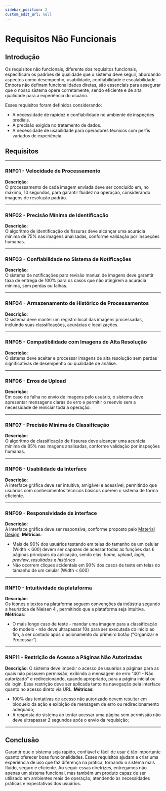 ```yaml
---
sidebar_position: 2
custom_edit_url: null
---
```


# Requisitos Não Funcionais

## Introdução
Os requisitos não funcionais, diferente dos requisitos funcionais, especificam os padrões de qualidade que o sistema deve seguir, abordando aspectos como desempenho, usabilidade, confiabilidade e escalabilidade. Embora não definam funcionalidades diretas, são essenciais para assegurar que o nosso sistema opere corretamente, sendo eficiente e de alta qualidade para a experiência do usuário.

Esses requisitos foram definidos considerando:
- A necessidade de rapidez e confiabilidade no ambiente de inspeções prediais.
- A precisão exigida no tratamento de dados.
- A necessidade de usabilidade para operadores técnicos com perfis variados de experiência.

## Requisitos

---

### RNF01 - Velocidade de Processamento
**Descrição**:  
O processamento de cada imagem enviada deve ser concluído em, no máximo, 10 segundos, para garantir fluidez na operação, considerando imagens de resolução padrão.

---

### RNF02 - Precisão Mínima de Identificação
**Descrição**:  
O algoritmo de identificação de fissuras deve alcançar uma acurácia mínima de 75% nas imagens analisadas, conforme validação por inspeções humanas.

---

### RNF03 - Confiabilidade no Sistema de Notificações
**Descrição**:  
O sistema de notificações para revisão manual de imagens deve garantir taxa de entrega de 100% para os casos que não atingirem a acurácia mínima, sem perdas ou falhas.

---

### RNF04 - Armazenamento de Histórico de Processamentos
**Descrição**:  
O sistema deve manter um registro local das imagens processadas, incluindo suas classificações, acurácias e localizações.

---

### RNF05 - Compatibilidade com Imagens de Alta Resolução
**Descrição**:  
O sistema deve aceitar e processar imagens de alta resolução sem perdas significativas de desempenho ou qualidade de análise.

---

### RNF06 - Erros de Upload
**Descrição**:  
Em caso de falha no envio de imagens pelo usuário, o sistema deve apresentar mensagens claras de erro e permitir o reenvio sem a necessidade de reiniciar toda a operação.

---

### RNF07 - Precisão Mínima de Classificação
**Descrição**:  
O algoritmo de classificação de fissuras deve alcançar uma acurácia mínima de 85% nas imagens analisadas, conforme validação por inspeções humanas.

---

### RNF08 - Usabilidade da Interface
**Descrição**:  
A interface gráfica deve ser intuitiva, amigável e acessível, permitindo que usuários com conhecimentos técnicos básicos operem o sistema de forma eficiente.

---

### RNF09 - Responsividade da interface
**Descrição**:  
A interface gráfica deve ser responsiva, conforme proposto pelo [Material Design](https://m3.material.io/foundations/layout/applying-layout/window-size-classes).
**Métricas**:
- Mais de 90% dos usuários testando em telas do tamanho de um celular (Width < 600) devem ser capazes de acessar todas as funções das 6 páginas principais da aplicação, sendo elas: _home_, _upload_, _login_, _preview_, _resultados_ e _histórico_
- Não ocorrem cliques acidentais em 90% dos casos de teste em telas do tamanho de um celular (Width < 600) 

---

### RNF10 - Intuitividade da plataforma
**Descrição**:  
Os ícones e textos na plataforma seguem convenções da indústria segundo a heurística de Nielsen 4 , permitindo que a plataforma seja intuitiva.
**Métricas**:
- O mais longo caso de teste - mandar uma imagem para a classificação do modelo - não deve ultrapassar 10s para ser executada do início ao fim, a ser contado após o acionamento do primeiro botão ("Organizar e Processar")

---

### RNF11 - Restrição de Acesso a Páginas Não Autorizadas
**Descrição**:
O sistema deve impedir o acesso de usuários a páginas para as quais não possuem permissão, exibindo a mensagem de erro "401 - Não autorizado" e redirecionando, quando apropriado, para a página inicial ou de login. Essa restrição deve ser aplicada tanto na navegação pela interface quanto no acesso direto via URL.
**Métricas**:
- 100% das tentativas de acesso não autorizado devem resultar em bloqueio da ação e exibição de mensagem de erro ou redirecionamento adequado;
- A resposta do sistema ao tentar acessar uma página sem permissão não deve ultrapassar 2 segundos após o envio da requisição;

---




## Conclusão
Garantir que o sistema seja rápido, confiável e fácil de usar é tão importante quanto oferecer boas funcionalidades. Esses requisitos ajudam a criar uma experiência de uso que faz diferença na prática, tornando o sistema mais fluido, seguro e eficiente. Ao seguir essas diretrizes, entregamos não apenas um sistema funcional, mas também um produto capaz de ser utilizado em ambientes reais de operação, atendendo às necessidades práticas e expectativas dos usuários.
